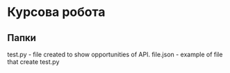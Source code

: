 Курсова робота
=====================

Папки
-------------
test.py - file created to show opportunities of API.
file.json - example of file that create test.py
